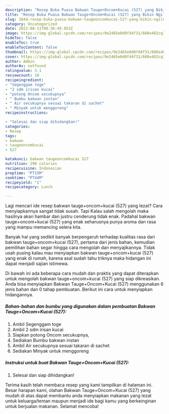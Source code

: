 ```yaml
---
description: "Resep Buka Puasa Bakwan Tauge+Oncom+Kucai (527) yang Bikin Ngiler"
title: "Resep Buka Puasa Bakwan Tauge+Oncom+Kucai (527) yang Bikin Ngiler"
slug: 1644-resep-buka-puasa-bakwan-taugeoncomkucai-527-yang-bikin-ngiler
category: Uncategorized
date: 2022-08-11T08:36:49.953Z
image: https://img-global.cpcdn.com/recipes/9e2465e0d0fd4f31/680x482cq70/bakwan-taugeoncomkucai-527-foto-resep-utama.jpg
hideToc: false
enableToc: true
enableTocContent: false
thumbnail: https://img-global.cpcdn.com/recipes/9e2465e0d0fd4f31/680x482cq70/bakwan-taugeoncomkucai-527-foto-resep-utama.jpg
cover: https://img-global.cpcdn.com/recipes/9e2465e0d0fd4f31/680x482cq70/bakwan-taugeoncomkucai-527-foto-resep-utama.jpg
author: Admin
authorAv: notfound
ratingvalue: 3.1
reviewcount: 10
recipeingredient:
- "Segenggam toge"
- "2 sdm irisan kucai"
- "potong Oncom secukupnya"
- " Bumbu bakwan instan"
- " Air secukupnya sesuai takaran di sachet"
- " Minyak untuk menggoreng"
recipeinstructions:

- "Selesai dan siap dihidangkan!"
categories:
- Resep
tags:
- bakwan
- taugeoncomkucai
- 527

katakunci: bakwan taugeoncomkucai 527 
nutrition: 290 calories
recipecuisine: Indonesian
preptime: "PT15M"
cooktime: "PT44M"
recipeyield: "1"
recipecategory: Lunch

---
```



Lagi mencari ide resep bakwan tauge+oncom+kucai (527) yang lezat? Cara menyiapkannya sangat tidak susah. Tapi Kalau salah mengolah maka hasilnya akan hambar dan justru cenderung tidak enak. Padahal bakwan tauge+oncom+kucai (527) yang enak seharusnya punya aroma dan rasa yang mampu memancing selera kita.




Banyak hal yang sedikit banyak berpengaruh terhadap kualitas rasa dari bakwan tauge+oncom+kucai (527), pertama dari jenis bahan, kemudian pemilihan bahan segar hingga cara mengolah dan menyajikannya. Tidak usah pusing kalau mau menyiapkan bakwan tauge+oncom+kucai (527) yang enak di rumah, karena asal sudah tahu triknya maka hidangan ini dapat menjadi sajian istimewa.


Di bawah ini ada beberapa cara mudah dan praktis yang dapat diterapkan untuk mengolah bakwan tauge+oncom+kucai (527) yang siap dikreasikan. Anda bisa menyiapkan Bakwan Tauge+Oncom+Kucai (527) menggunakan 6 jenis bahan dan 0 tahap pembuatan. Berikut ini cara untuk menyiapkan hidangannya.

<!--inarticleads1-->

##### Bahan-bahan dan bumbu yang digunakan dalam pembuatan Bakwan Tauge+Oncom+Kucai (527):

1. Ambil Segenggam toge
1. Ambil 2 sdm irisan kucai
1. Siapkan potong Oncom secukupnya,
1. Sediakan  Bumbu bakwan instan
1. Ambil  Air secukupnya sesuai takaran di sachet
1. Sediakan  Minyak untuk menggoreng




<!--inarticleads2-->

##### Instruksi untuk buat Bakwan Tauge+Oncom+Kucai (527):


1. Selesai dan siap dihidangkan!



Terima kasih telah membaca resep yang kami tampilkan di halaman ini. Besar harapan kami, olahan Bakwan Tauge+Oncom+Kucai (527) yang mudah di atas dapat membantu anda menyiapkan makanan yang lezat untuk keluarga/teman maupun menjadi ide bagi kamu yang berkeinginan untuk berjualan makanan. Selamat mencoba!
